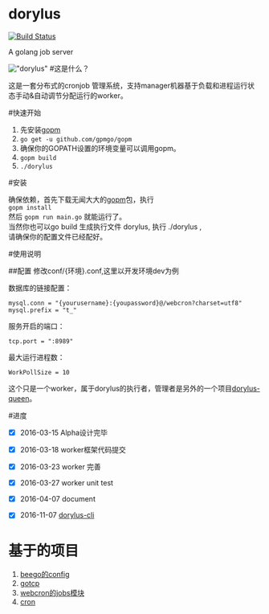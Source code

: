 # dorylus
[![Build Status](https://travis-ci.org/bannerchi/dorylus.svg?branch=master)](https://travis-ci.org/bannerchi/dorylus)


A golang job server

!["dorylus"](http://7xlu17.com1.z0.glb.clouddn.com/565ac46dd7a0b96e7c6f5336bcd98f72.jpg)
#这是什么？

这是一套分布式的cronjob 管理系统，支持manager机器基于负载和进程运行状态手动&自动调节分配运行的worker。

#快速开始

1. 先安装[gopm](https://github.com/gpmgo/gopm)
2. `go get -u github.com/gpmgo/gopm`
3. 确保你的GOPATH设置的环境变量可以调用gopm。
4. `gopm build`
5. `./dorylus`

#安装

确保依赖，首先下载无闻大大的[gopm](https://github.com/gpmgo/gopm)包，执行 <br>
`gopm install` <br>
然后 `gopm run main.go`  就能运行了。<br>
当然你也可以go build 生成执行文件 dorylus, 执行 ./dorylus ,<br>请确保你的配置文件已经配好。

#使用说明

##配置
修改conf/{环境}.conf,这里以开发环境dev为例

数据库的链接配置：

`mysql.conn = "{yourusername}:{youpassword}@/webcron?charset=utf8"`
`mysql.prefix = "t_"`

服务开启的端口：

`tcp.port = ":8989"`

最大运行进程数：

`WorkPollSize = 10`


这个只是一个worker，属于dorylus的执行者，管理者是另外的一个项目[dorylus-queen](https://github.com/bannerchi/dorylus-queen)。


#进度
- [x] 2016-03-15 Alpha设计完毕
- [x] 2016-03-18 worker框架代码提交
- [x] 2016-03-23 worker 完善
- [x] 2016-03-27 worker unit test
- [x] 2016-04-07 document
- [x] 2016-11-07  [dorylus-cli](https://github.com/bannerchi/dorylus-cli)


# 基于的项目
1. [beego的config](https://github.com/astaxie/beego)
2. [gotcp](https://github.com/gansidui/gotcp)
3. [webcron的jobs模块](https://github.com/lisijie/webcron)
4. [cron](https://github.com/robfig/cron)
